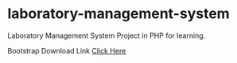 # laboratory-management-system

Laboratory Management System Project in PHP for learning.

Bootstrap Download Link [Click Here](https://startbootstrap.com/theme/sb-admin-2)
